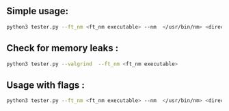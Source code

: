 ## Simple usage:
```bash
python3 tester.py --ft_nm <ft_nm executable> --nm  </usr/bin/nm> <directory>
```

## Check for memory leaks : 
```bash
python3 tester.py --valgrind  --ft_nm <ft_nm executable>
```
## Usage with flags : 
```bash
python3 tester.py --ft_nm <ft_nm executable> --nm  </usr/bin/nm> <directory> <flags..>
```